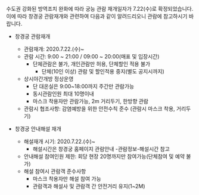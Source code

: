 수도권 강화된 방역조치 완화에 따라 궁능 관람 재개일자가 7.22(수)로 확정되었습니다. 이에 따라 창경궁 관람재개와 관련하여 다음과 같이 알려드리오니 관람에 참고하시기 바랍니다.

- 창경궁 관람재개
  - 관람재개: 2020.7.22.(수)~
  - 관람 시간: 9:00 ~ 21:00 / 09:00 ~ 20:00(매표 및 입장시간)
    - 단체관람은 불가, 개인관람만 허용, 단체할인 적용 불가
      - 단체(10인 이상) 관람 및 할인적용 중지(별도 공지시까지)
  - 상시야간개방 정상운영
    - 단 대온실은 9:00~18:00까지 주간만 관람가능
    - 동시관람인원 최대 10명이내
    - 마스크 착용자만 관람가능, 2m 거리두기, 한방향 관람
  - 관람시 협조사항: 감염예방을 위한 안전수칙 준수 (관람시 마스크 착용, 거리두기)

- 창경궁 안내해설 재개
  - 해설재개 시기: 2020.7.22.(수)~
    - 해설시간은 창경궁 홈페이지 관람안내 -관람정보-해설시간 참고
  - 안내해설 참여인원 제한: 회당 현장 20명까지만 참여가능(단체참여 및 예약 불가)
  - 해설 참여시 관람객 준수사항
    - 마스크 착용자만 해설 참여 가능
    - 관람객과 해설사 및 관람객 간 안전거리 유지(1~2M)